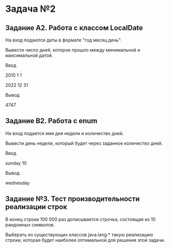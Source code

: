 # Задача №2
## Задание A2. Работа с классом LocalDate

На вход подаются даты в формате "год месяц день".

Вывести число дней, которое прошло между минимальной и максимальной датой.

Ввод

2010 1 1

2022 12 31

Вывод

4747

## Задание B2. Работа с enum

На вход подается имя дня недели и количество дней.

Вывести день недели, который будет через заданное количество дней.

Ввод

sunday 10

Вывод

wednesday

## Задание №3. Тест производительности реализации строк

В конец строки 100 000 раз дописывается строчка, состоящая из 10 рандомных символов.

Выберать из существующих классов java.lang.* такую реализацию строки, которая будет наиболее оптимальной для решения этой задачи. 
